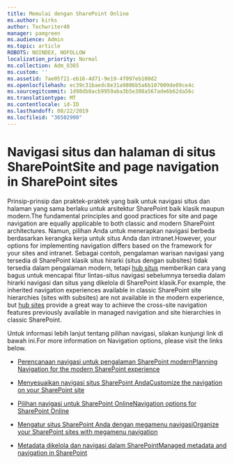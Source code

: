 ```yaml
---
title: Memulai dengan SharePoint Online
ms.author: kirks
author: Techwriter40
manager: pamgreen
ms.audience: Admin
ms.topic: article
ROBOTS: NOINDEX, NOFOLLOW
localization_priority: Normal
ms.collection: Adm_O365
ms.custom: ''
ms.assetid: 7ae05f21-eb16-4d71-9e19-4f097eb100d2
ms.openlocfilehash: ec39c31baedc8e31a9806b5a6b107009de09ce4c
ms.sourcegitcommit: 1d98db8acb9959aba3b5e308a567ade6b62da56c
ms.translationtype: MT
ms.contentlocale: id-ID
ms.lasthandoff: 08/22/2019
ms.locfileid: "36502990"
---
```

# <a name="site-and-page-navigation-in-sharepoint-sites"></a><span data-ttu-id="e7e2e-102">Navigasi situs dan halaman di situs SharePoint</span><span class="sxs-lookup"><span data-stu-id="e7e2e-102">Site and page navigation in SharePoint sites</span></span>

<span data-ttu-id="e7e2e-103">Prinsip-prinsip dan praktek-praktek yang baik untuk navigasi situs dan halaman yang sama berlaku untuk arsitektur SharePoint baik klasik maupun modern.</span><span class="sxs-lookup"><span data-stu-id="e7e2e-103">The fundamental principles and good practices for site and page navigation are equally applicable to both classic and modern SharePoint architectures.</span></span> <span data-ttu-id="e7e2e-104">Namun, pilihan Anda untuk menerapkan navigasi berbeda berdasarkan kerangka kerja untuk situs Anda dan intranet.</span><span class="sxs-lookup"><span data-stu-id="e7e2e-104">However, your options for implementing navigation differs based on the framework for your sites and intranet.</span></span> <span data-ttu-id="e7e2e-105">Sebagai contoh, pengalaman warisan navigasi yang tersedia di SharePoint klasik situs hirarki (situs dengan subsites) tidak tersedia dalam pengalaman modern, tetapi [hub situs](https://support.office.com/article/fe26ae84-14b7-45b6-a6d1-948b3966427f) memberikan cara yang bagus untuk mencapai fitur lintas-situs navigasi sebelumnya tersedia dalam hirarki navigasi dan situs yang dikelola di SharePoint klasik.</span><span class="sxs-lookup"><span data-stu-id="e7e2e-105">For example, the inherited navigation experiences available in classic SharePoint site hierarchies (sites with subsites) are not available in the modern experience, but [hub sites](https://support.office.com/article/fe26ae84-14b7-45b6-a6d1-948b3966427f) provide a great way to achieve the cross-site navigation features previously available in managed navigation and site hierarchies in classic SharePoint.</span></span>

 <span data-ttu-id="e7e2e-106">Untuk informasi lebih lanjut tentang pilihan navigasi, silakan kunjungi link di bawah ini.</span><span class="sxs-lookup"><span data-stu-id="e7e2e-106">For more information on Navigation options, please visit the links below.</span></span>

 - [<span data-ttu-id="e7e2e-107">Perencanaan navigasi untuk pengalaman SharePoint modern</span><span class="sxs-lookup"><span data-stu-id="e7e2e-107">Planning Navigation for the modern SharePoint experience</span></span>](https://docs.microsoft.com/sharepoint/plan-navigation-modern-experience)

- [<span data-ttu-id="e7e2e-108">Menyesuaikan navigasi situs SharePoint Anda</span><span class="sxs-lookup"><span data-stu-id="e7e2e-108">Customize the navigation on your SharePoint site</span></span>](https://support.office.com/article/customize-the-navigation-on-your-sharepoint-site-3cd61ae7-a9ed-4e1e-bf6d-4655f0bf25ca)

- [<span data-ttu-id="e7e2e-109">Pilihan navigasi untuk SharePoint Online</span><span class="sxs-lookup"><span data-stu-id="e7e2e-109">Navigation options for SharePoint Online</span></span>](https://docs.microsoft.com/office365/enterprise/navigation-options-for-sharepoint-online)
 
- [<span data-ttu-id="e7e2e-110">Mengatur situs SharePoint Anda dengan megamenu navigasi</span><span class="sxs-lookup"><span data-stu-id="e7e2e-110">Organize your SharePoint sites with megamenu navigation</span></span>](https://techcommunity.microsoft.com/t5/Microsoft-SharePoint-Blog/Organize-your-SharePoint-sites-with-megamenu-navigation-and-new/ba-p/328068)

- [<span data-ttu-id="e7e2e-111">Metadata dikelola dan navigasi dalam SharePoint</span><span class="sxs-lookup"><span data-stu-id="e7e2e-111">Managed metadata and navigation in SharePoint</span></span>](https://docs.microsoft.com/sharepoint/dev/general-development/managed-metadata-and-navigation-in-sharepoint)


